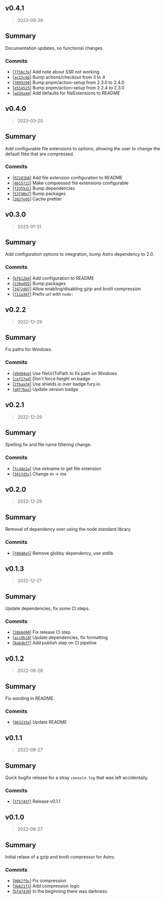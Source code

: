 ## v0.4.1

> 2023-09-29

## Summary

Documentation updates, no functional changes.

### Commits

- [[`7750c7e`](https://github.com/sondr3/astro-compressor)] Add note about SSR not working
- [[`ac15c66`](https://github.com/sondr3/astro-compressor)] Bump actions/checkout from 3 to 4
- [[`7099290`](https://github.com/sondr3/astro-compressor)] Bump pnpm/action-setup from 2.3.0 to 2.4.0
- [[`e554525`](https://github.com/sondr3/astro-compressor)] Bump pnpm/action-setup from 2.2.4 to 2.3.0
- [[`ad26a44`](https://github.com/sondr3/astro-compressor)] Add defaults for fileExtensions to README

## v0.4.0

> 2023-03-20

## Summary

Add configurable file extensions to options, allowing the user to change the default
files that are compressed.

### Commits

- [[`02181b8`](https://github.com/sondr3/astro-compressor)] Add file extension configuration to README
- [[`4015722`](https://github.com/sondr3/astro-compressor)] Make compressed file extensions configurable
- [[`f3355d1`](https://github.com/sondr3/astro-compressor)] Bump dependencies
- [[`53f98e7`](https://github.com/sondr3/astro-compressor)] Bump packages
- [[`102fe95`](https://github.com/sondr3/astro-compressor)] Cache prettier

## v0.3.0

> 2023-01-31

## Summary

Add configuration options to integration, bump Astro dependency to 2.0.

### Commits

- [[`bf612b4`](https://github.com/sondr3/astro-compressor)] Add configuration to README
- [[`230e092`](https://github.com/sondr3/astro-compressor)] Bump packages
- [[`3472d07`](https://github.com/sondr3/astro-compressor)] Allow enabling/disabling gzip and brotli compression
- [[`711a36f`](https://github.com/sondr3/astro-compressor)] Prefix url with `node:`

## v0.2.2

> 2022-12-29

## Summary

Fix paths for Windows.

### Commits

- [[`d9d04eb`](https://github.com/sondr3/astro-compressor)] Use fileUrlToPath to fix path on Windows
- [[`cef27ed`](https://github.com/sondr3/astro-compressor)] Don't force height on badge
- [[`2fbaa34`](https://github.com/sondr3/astro-compressor)] Use shields.io over badge.fury.io
- [[`a0f7ba1`](https://github.com/sondr3/astro-compressor)] Update version badge

## v0.2.1

> 2022-12-29

## Summary

Spelling fix and file name filtering change.

### Commits

- [[`fc44e2a`](https://github.com/sondr3/astro-compressor)] Use extname to get file extension
- [[`341fd5c`](https://github.com/sondr3/astro-compressor)] Change m -> ms

## v0.2.0

> 2022-12-29

## Summary

Removal of dependency over using the node standard library.

### Commits

- [[`f0840e5`](https://github.com/sondr3/astro-compressor)] Remove globby dependency, use stdlib

## v0.1.3

> 2022-12-27

## Summary

Update dependencies, fix some CI steps.

### Commits

- [[`28b0d90`](https://github.com/sondr3/astro-compressor)] Fix release CI step
- [[`acc0b18`](https://github.com/sondr3/astro-compressor)] Update dependencies, fix formatting
- [[`8a64bff`](https://github.com/sondr3/astro-compressor)] Add publish step on CI pipeline

## v0.1.2

> 2022-08-28

## Summary

Fix wording in README.

### Commits

- [[`983215e`](https://github.com/sondr3/astro-compressor)] Update README

## v0.1.1

> 2022-08-27

## Summary

Quick bugfix release for a stray `console.log` that was left accidentally.

### Commits

- [[`375745f`](https://github.com/sondr3/astro-compressor)] Release v0.1.1

## v0.1.0

> 2022-08-27

## Summary

Initial relase of a gzip and brotli compressor for Astro.

### Commits

- [[`0067f9c`](https://github.com/sondr3/astro-compressor)] Fix compression
- [[`5b821f3`](https://github.com/sondr3/astro-compressor)] Add compression logic
- [[`bfd7439`](https://github.com/sondr3/astro-compressor)] In the beginning there was darkness
